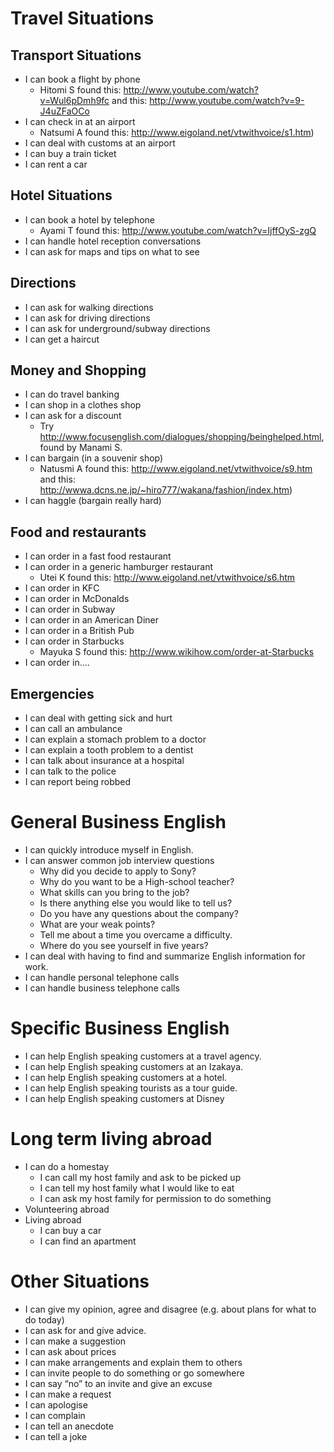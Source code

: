 # Travel Situations
## Transport Situations
* I can book a flight by phone
    * Hitomi S found this: http://www.youtube.com/watch?v=Wul6pDmh9fc and this: http://www.youtube.com/watch?v=9-J4uZFaOCo
* I can check in at an airport
    * Natsumi A found this: http://www.eigoland.net/vtwithvoice/s1.htm)
* I can deal with customs at an airport
* I can buy a train ticket
* I can rent a car

## Hotel Situations
* I can book a hotel by telephone
    * Ayami T found this: http://www.youtube.com/watch?v=IjffOyS-zgQ
* I can handle hotel reception conversations
* I can ask for maps and tips on what to see

## Directions
* I can ask for walking directions
* I can ask for driving directions
* I can ask for underground/subway directions
* I can get a haircut

## Money and Shopping
* I can do travel banking
* I can shop in a clothes shop
* I can ask for a discount
    * Try http://www.focusenglish.com/dialogues/shopping/beinghelped.html, found by Manami S.
* I can bargain (in a souvenir shop)
    * Natusmi A found this:  http://www.eigoland.net/vtwithvoice/s9.htm and this: http://wwwa.dcns.ne.jp/~hiro777/wakana/fashion/index.htm)
* I can haggle (bargain really hard)

## Food and restaurants
* I can order in a fast food restaurant
* I can order in a generic hamburger restaurant
    * Utei K found this: http://www.eigoland.net/vtwithvoice/s6.htm
* I can order in KFC
* I can order in McDonalds
* I can order in Subway
* I can order in an American Diner
* I can order in a British Pub
* I can order in Starbucks
    * Mayuka S found this: http://www.wikihow.com/order-at-Starbucks
* I can order in....

## Emergencies
* I can deal with getting sick and hurt
* I can call an ambulance
* I can explain a stomach problem to a doctor
* I can explain a tooth problem to a dentist
* I can talk about insurance at a hospital
* I can talk to the police
* I can report being robbed

# General Business English
* I can quickly introduce myself in English.
* I can answer common job interview questions
    * Why did you decide to apply to Sony?
    * Why do you want to be a High-school  teacher?
    * What skills can you bring to the job?
    * Is there anything else you would like to tell us?
    * Do you have any questions about the company?
    * What are your weak points?
    * Tell me about a time you overcame a difficulty.
    * Where do you see yourself in five years?
* I can deal with having to find and summarize English information for work.
* I can handle personal telephone calls
* I can handle business telephone calls

# Specific Business English
* I can help English speaking customers at a travel agency.
* I can help English speaking customers at an Izakaya.
* I can help English speaking customers at a hotel.
* I can help English speaking tourists as a tour guide.
* I can help English speaking customers at Disney

# Long term living abroad
* I can do a homestay
    * I can call my host family and ask to be picked up
    * I can tell my host family what I would like to eat
    * I can ask my host family for permission to do something
* Volunteering abroad
* Living abroad
    * I can buy a car
    * I can find an apartment

# Other Situations
* I can give my opinion, agree and disagree (e.g. about plans for what to do today)
* I can ask for and give advice.
* I can make a suggestion
* I can ask about prices
* I can make arrangements and explain them to others
* I can invite people to do something or go somewhere
* I can say “no” to an invite and give an excuse
* I can make a request
* I can apologise
* I can complain
* I can tell an anecdote
* I can tell a joke